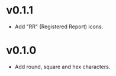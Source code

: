 # v0.1.1

* Add "RR" (Registered Report) icons.

# v0.1.0

* Add round, square and hex characters.

